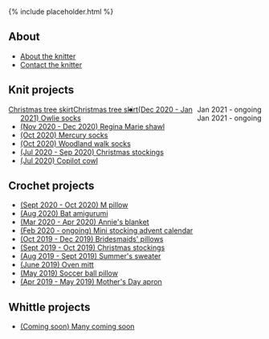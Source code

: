 {% include placeholder.html  %}

## About

- [About the knitter](about.md)
- [Contact the knitter](mailto:liandrea4@gmail.com)

## Knit projects

<span style="float:left"> <a href="knit/tree_skirt.md">Christmas tree skirt</a> 
</span> <span style="float:right">Jan 2021 - ongoing</span> 

<span style="float:left"> <a href="knit/tree_skirt.md">Christmas tree skirt</a> 
</span> <span style="float:right">Jan 2021 - ongoing</span> 


- [(Dec 2020 - Jan 2021) Owlie socks](knit/owlie_socks.md)
- [(Nov 2020 - Dec 2020) Regina Marie shawl](knit/regina_marie_shawl.md)
- [(Oct 2020) Mercury socks](knit/mercury_socks.md)
- [(Oct 2020) Woodland walk socks](knit/woodland_walk_socks.md)
- [(Jul 2020 - Sep 2020) Christmas stockings](knit/christmas_stockings.md)
- [(Jul 2020) Copilot cowl](crochet/copilot_cowl.md)

## Crochet projects

- [(Sept 2020 - Oct 2020) M pillow](crochet/m_pillow.md)
- [(Aug 2020) Bat amigurumi](crochet/bat.md)
- [(Mar 2020 - Apr 2020) Annie's blanket](crochet/annie_blanket.md)
- [(Feb 2020 - ongoing) Mini stocking advent calendar](crochet/stocking_advent_cal.md)
- [(Oct 2019 - Dec 2019) Bridesmaids' pillows](crochet/bridesmaids_pillows.md)
- [(Sept 2019 - Oct 2019) Christmas stockings](crochet/christmas_stockings.md)
- [(Aug 2019 - Sept 2019) Summer's sweater](crochet/summer_sweater.md)
- [(June 2019) Oven mitt](crochet/oven_mitt.md)
- [(May 2019) Soccer ball pillow](crochet/soccer_pillow.md)
- [(Apr 2019 - May 2019) Mother's Day apron](crochet/mothers_day_apron.md)

## Whittle projects

- [(Coming soon) Many coming soon](whittle/sample.md)

